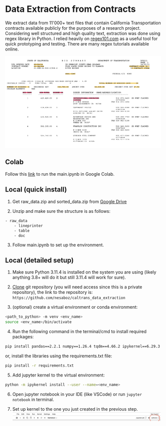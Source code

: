 # Data Extraction from Contracts

We extract data from 11'000+ text files that contain California Transportation contracts available publicly for the purposes of a research project. Considering well structured and high quality text, extraction was done using regex library in Python. 
I relied heavily on [regex101.com](https://regex101.com) as a useful tool for quick prototyping and testing. There are many regex tutorials available online.

![sample contract snapshot](assets/sample.png)

## Colab

Follow this <a href="https://colab.research.google.com/github/nesaboz/caltrans_data_extraction/blob/main/main.ipynb" target="_blank">link</a> to run the main.ipynb in Google Colab.

## Local (quick install)

1) Get raw_data.zip and sorted_data.zip from [Google Drive](https://drive.google.com/file/d/1y-ufhK56J3h994I5HKiarcFzbCkB6h_h/view?usp=share_link)

2) Unzip and make sure the structure is as follows:
```text
- raw_data
    - lineprinter
    - table
    - doc
```
3) Follow main.ipynb to set up the environment.

## Local (detailed setup)

1) Make sure Python 3.11.4 is installed on the system you are using (likely anything 3.8+ will do it but still 3.11.4 will work for sure).

2) [Clone](https://docs.github.com/en/repositories/creating-and-managing-repositories/cloning-a-repository) git repository (you will need access since this is a private repository), the link to the repository is:
`https://github.com/nesaboz/caltrans_data_extraction`

3) (optional) create a virtual environment or conda environment:
```bash
<path_to_python> -m venv <env_name>
source <env_name>/bin/activate
```

4) Run the following command in the terminal/cmd to install required packages:
```bash
pip install pandas==2.2.1 numpy==1.26.4 tqdm==4.66.2 ipykernel==6.29.3 notebook==7.1.1 openpyxl==3.1.2 pytest==8.1.1 pyperclip==1.8.2
```
or, install the libraries using the requirements.txt file:
```bash
pip install -r requirements.txt
```

5) Add jupyter kernel to the virtual environment:
```bash 
python -m ipykernel install --user --name=<env_name>
```

6) Open jupyter notebook in your IDE (like VSCode) or run `jupyter notebook` in terminal.

7) Set up kernel to the one you just created in the previous step.
![](assets/kernel.jpg)


